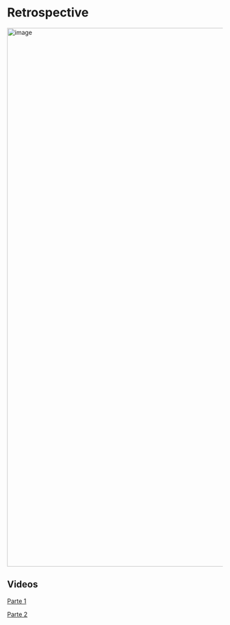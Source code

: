 # Retrospective

<img width="1259" alt="image" src="https://user-images.githubusercontent.com/56087826/167311164-95f63f82-6a4d-42ad-bad9-1bf2e429a7fd.png">

## Videos

[Parte 1](https://youtu.be/BFRT1rpbNks)

[Parte 2](https://youtu.be/a5ydEmu8JiI)
